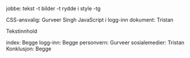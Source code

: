 jobbe:
    tekst -t
    bilder -t
    rydde i style -tg

CSS-ansvalig: Gurveer Singh
JavaScript i logg-inn dokument: Tristan

Tekstinnhold

index: Begge
logg-inn: Begge
personvern: Gurveer
sosialemedier: Tristan
Konklusjon: Begge